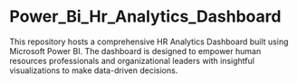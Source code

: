 # Power_Bi_Hr_Analytics_Dashboard
This repository hosts a comprehensive HR Analytics Dashboard built using Microsoft Power BI. The dashboard is designed to empower human resources professionals and organizational leaders with insightful visualizations to make data-driven decisions.
